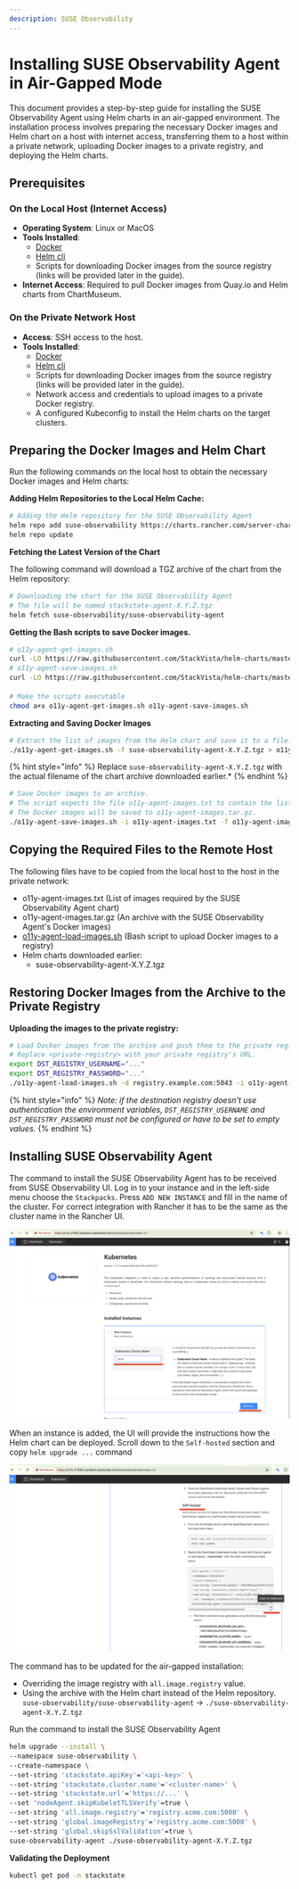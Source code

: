 ```yaml
---
description: SUSE Observability
---
```


# Installing SUSE Observability Agent in Air-Gapped Mode

This document provides a step-by-step guide for installing the SUSE Observability Agent using Helm charts in an air-gapped environment. The installation process involves preparing the necessary Docker images and Helm chart on a host with internet access, transferring them to a host within a private network, uploading Docker images to a private registry, and deploying the Helm charts.

## Prerequisites

### On the Local Host (Internet Access)

- **Operating System**: Linux or MacOS
- **Tools Installed**:
  - [Docker](https://www.docker.com/products/docker-desktop/)
  - [Helm cli](https://helm.sh/docs/intro/install/)
  - Scripts for downloading Docker images from the source registry (links will be provided later in the guide).
- **Internet Access**: Required to pull Docker images from Quay.io and Helm charts from ChartMuseum.

### On the Private Network Host

- **Access**: SSH access to the host.
- **Tools Installed**:
  - [Docker](https://www.docker.com/products/docker-desktop/)
  - [Helm cli](https://helm.sh/docs/intro/install/)
  - Scripts for downloading Docker images from the source registry (links will be provided later in the guide).
  - Network access and credentials to upload images to a private Docker registry.
  - A configured Kubeconfig to install the Helm charts on the target clusters.

## Preparing the Docker Images and Helm Chart

Run the following commands on the local host to obtain the necessary Docker images and Helm charts:

**Adding Helm Repositories to the Local Helm Cache:**

```bash
# Adding the Helm repository for the SUSE Observability Agent
helm repo add suse-observability https://charts.rancher.com/server-charts/prime/suse-observability
helm repo update
```

**Fetching the Latest Version of the Chart**

The following command will download a TGZ archive of the chart from the Helm repository:

```bash
# Downloading the chart for the SUSE Observability Agent
# The file will be named stackstate-agent-X.Y.Z.tgz
helm fetch suse-observability/suse-observability-agent
```

**Getting the Bash scripts to save Docker images.**

```bash
# o11y-agent-get-images.sh
curl -LO https://raw.githubusercontent.com/StackVista/helm-charts/master/stable/suse-observability-agent/installation/o11y-agent-get-images.sh
# o11y-agent-save-images.sh
curl -LO https://raw.githubusercontent.com/StackVista/helm-charts/master/stable/suse-observability-agent/installation/o11y-agent-save-images.sh

# Make the scripts executable
chmod a+x o11y-agent-get-images.sh o11y-agent-save-images.sh
```

**Extracting and Saving Docker Images**

```bash
# Extract the list of images from the Helm chart and save it to a file.
./o11y-agent-get-images.sh -f suse-observability-agent-X.Y.Z.tgz > o11y-agent-images.txt
```
{% hint style="info" %}
Replace `suse-observability-agent-X.Y.Z.tgz` with the actual filename of the chart archive downloaded earlier.*
{% endhint %}

```bash
# Save Docker images to an archive.
# The script expects the file o11y-agent-images.txt to contain the list of images used by the SUSE Observability Agent.
# The Docker images will be saved to o11y-agent-images.tar.gz.
./o11y-agent-save-images.sh -i o11y-agent-images.txt -f o11y-agent-images.tar.gz
```

## Copying the Required Files to the Remote Host

The following files have to be copied from the local host to the host in the private network:
- o11y-agent-images.txt (List of images required by the SUSE Observability Agent chart)
- o11y-agent-images.tar.gz (An archive with the SUSE Observability Agent's Docker images)
- [o11y-agent-load-images.sh](https://raw.githubusercontent.com/StackVista/helm-charts/master/stable/suse-observability-agent/installation/o11y-agent-load-images.sh) (Bash script to upload Docker images to a registry)
- Helm charts downloaded earlier:
  - suse-observability-agent-X.Y.Z.tgz

## Restoring Docker Images from the Archive to the Private Registry

**Uploading the images to the private registry:**

```bash
# Load Docker images from the archive and push them to the private registry.
# Replace <private-registry> with your private registry's URL.
export DST_REGISTRY_USERNAME="..."
export DST_REGISTRY_PASSWORD="..."
./o11y-agent-load-images.sh -d registry.example.com:5043 -i o11y-agent-images.txt -f o11y-agent-images.tar.gz
```

{% hint style="info" %}
*Note: if the destination registry doesn't use authentication the environment variables, `DST_REGISTRY_USERNAME` and `DST_REGISTRY_PASSWORD` must not be configured or have to be set to empty values.*
{% endhint %}

## Installing SUSE Observability Agent

The command to install the SUSE Observability Agent has to be received from SUSE Observability UI.
Log in to your instance and in the left-side menu choose the `Stackpacks`. Press `ADD NEW INSTANCE` and fill in the name of the cluster. For correct integration with Rancher it has to be the same as the cluster name in the Rancher UI.


![Adding New Agent](.gitbook/assets/rancher-prime-agent-airgap-01.png)

When an instance is added, the UI will provide the instructions how the Helm chart can be deployed. Scroll down to the `Self-hosted` section and copy `helm upgrade ...` command

![Getting Helm Install Command](.gitbook/assets/rancher-prime-agent-airgap-02.png)

The command has to be updated for the air-gapped installation:
- Overriding the image registry with `all.image.registry` value.
- Using the archive with the Helm chart instead of the Helm repository. `suse-observability/suse-observability-agent` -> `./suse-observability-agent-X.Y.Z.tgz`

Run the command to install the SUSE Observability Agent

```bash
helm upgrade --install \
--namespace suse-observability \
--create-namespace \
--set-string 'stackstate.apiKey'='<api-key>' \
--set-string 'stackstate.cluster.name'='<cluster-name>' \
--set-string 'stackstate.url'='https://...' \
--set 'nodeAgent.skipKubeletTLSVerify'=true \
--set-string 'all.image.registry'='registry.acme.com:5000' \
--set-string 'global.imageRegistry'='registry.acme.com:5000' \
--set-string 'global.skipSslValidation'=true \
suse-observability-agent ./suse-observability-agent-X.Y.Z.tgz
```

**Validating the Deployment**

```bash
kubectl get pod -n stackstate
```
